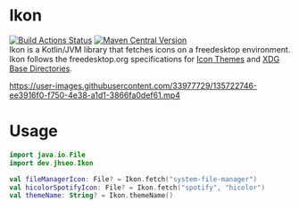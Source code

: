 # Ikon
[![Build Actions Status](https://github.com/Jhyub/Ikon/actions/workflows/build.yml/badge.svg)](https://github.com/Jhyub/Ikon/actions/workflows/build.yml?query=branch:master) [![Maven Central Version](https://img.shields.io/maven-central/v/dev.jhseo/ikon)](https://github.com/Jhyub/Ikon/releases)<br>
Ikon is a Kotlin/JVM library that fetches icons on a freedesktop environment.  
Ikon follows the freedesktop.org specifications for [Icon Themes](https://specifications.freedesktop.org/icon-theme-spec/icon-theme-spec-latest.html) and [XDG Base Directories](https://specifications.freedesktop.org/basedir-spec/basedir-spec-latest.html).  

https://user-images.githubusercontent.com/33977729/135722746-ee3916f0-f750-4e38-a1d1-3866fa0def61.mp4


# Usage
```kotlin
import java.io.File
import dev.jhseo.Ikon

val fileManagerIcon: File? = Ikon.fetch("system-file-manager")
val hicolorSpotifyIcon: File? = Ikon.fetch("spotify", "hicolor")
val themeName: String? = Ikon.themeName()
```
